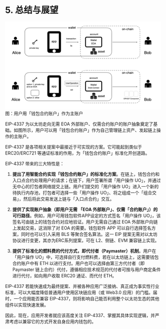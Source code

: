 
# 5. 总结与展望


![](cnreport/4337-text-report-79548674.png)
图：用户用「钱包合约账户」作为主账户

EIP-4337 为以太坊走向无需 EOA 外部账户、仅需合约账户的账户抽象奠定了基础。如图所示，用户可以用「钱包合约账户」作为自己管理链上资产、发起链上操作的主账户。

EIP-4337 是各项相关提案中最接近于可实现的方案。它可能起到类似于 ERC20/ERC721 等通证标准的作用，为「钱包合约账户」标准化开创道路。

EIP-4337 带来的三大特性是：

1. **提出了用智能合约实现「钱包合约账户」的标准化方案**。在链上，钱包合约和入口点合约处理用户的请求；在链下，用户签署所谓「用户操作 UO」，并通过无中心的打包者网络提交上链。用户们提交的「用户操作 UO」进入一个新的待执行内存池，打包者可选择一些「用户操作 UO」、将之组成一个「组合交易」，然后将此交易发送上链与「入口点合约」交互。

2. **提供了实现账户抽象（即用户无需 「EOA 外部账户」、仅需「合约账户」）的可行路径**。例如，用户可用钱包软件APP设定的方式签名「用户操作 UO」，该签名可由链上的钱包合约对应地验证。用户无需自己通过 EOA 外部账户向链上发起交易，这消除了对 EOA 的需要。钱包软件 APP 可以自行选择签名方案，同时也可以引入采用 BLS 等聚合签名算法。这一 EIP 提案无需对以太坊协议进行变更，其亦为ERC系列提案，可在 L2、侧链、EVM 兼容链上实现。

3. **提供了标准化的燃料费的代付方式，即代付者（Paymaster）机制**。用户在「用户操作 UO」中，可选择自行支付燃料费，若在以太坊链上，这需要钱包合约账户中有 ETH 以进行支付。用户也可以选择由第三方代付者（即 Paymaster 链上合约）代付，遵循相应技术规范的代付者可按与用户商定条件进行代付，如向用户收取 ERC20 通证、而代付 ETH。

EIP-4337 若能快速成为最终提案、并被各种应用广泛接纳、真正成为事实性行业标准，可以大幅度降低普通用户使用区块链应用（或 Web3.0 应用）的门槛。届时，一个应用能否兼容 EIP-4337，则将影响自己能否利用整个以太坊生态的其他组件以实现快速发展。

因此，现在，应用开发者就应该高度关注 EIP-4337、掌握其具体实现逻辑，并严肃考虑以兼容它的方式开发自身应用内钱包的。

